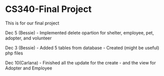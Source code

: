 # CS340-Final Project
This is for our final project


Dec 5 (Bessie)
    - Implemented delete opartion for shelter, employee, pet, adopter, and volunteer

Dec 3 (Bessie)
    - Added 5 tables from database
    - Created (might be useful) php files


Dec 10(Carlana)
    - Finished all the update for the create
    - and the view for Adopter and Employee